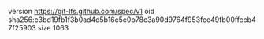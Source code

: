 version https://git-lfs.github.com/spec/v1
oid sha256:c3bd19fb1f3b0ad4d5b16c5c0b78c3a90d9764f953fce49fb00ffccb47f25903
size 1063
